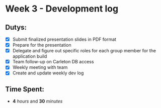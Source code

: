 # Week 3 - Development log

## Dutys:
 - [X] Submit finalized presentation slides in PDF format
 - [X] Prepare for the presentation
 - [X] Delegate and figure out specific roles for each group member for the application build
 - [X] Team follow-up on Carleton DB access
 - [X] Weekly meeting with team
 - [X] Create and update weekly dev log

## Time Spent:
* **4** _hours_ and **30** _minutes_
